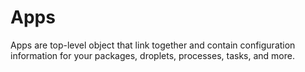 # Apps

Apps are top-level object that link together and contain configuration
information for your packages, droplets, processes, tasks, and more.
